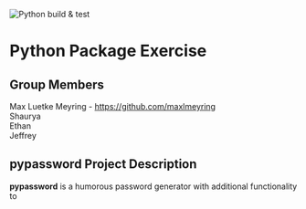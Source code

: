 ![Python build & test](https://github.com/software-students-spring2025/3-python-package-ejsm/actions/workflows/build.yaml/badge.svg)

# Python Package Exercise

## Group Members
Max Luetke Meyring - https://github.com/maxlmeyring  
Shaurya  
Ethan  
Jeffrey  

## pypassword Project Description
**pypassword** is a humorous password generator with additional functionality to 